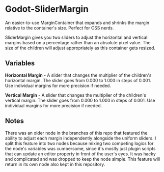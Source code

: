# Godot-SliderMargin
An easier-to-use MarginContainer that expands and shrinks the margin relative to the container's size. Perfect for CSS nerds.

SliderMargin gives you two sliders to adjust the horizontal and vertical margins based on a percentage rather than an absolute pixel value. The size of the children will adjust appropriately as this container gets resized.

## Variables

**Horizontal Margin** - A slider that changes the multiplier of the children's horizontal margin. The slider goes from 0.000 to 1.000 in steps of 0.001. Use individual margins for more precision if needed.

**Vertical Margin** - A slider that changes the multiplier of the children's vertical margin. The slider goes from 0.000 to 1.000 in steps of 0.001. Use individual margins for more precision if needed.

## Notes

There was an older node in the branches of this repo that featured the ability to adjust each margin independently alongside the uniform sliders. I split this feature into two nodes because mixing two competing logics for the node's variables was cumbersome, since it's mostly just plugin scripts that can update an editor property in front of the user's eyes. It was hacky and complicated and was dropped to keep the node simple. This feature will return in its own node also kept in this repository.
